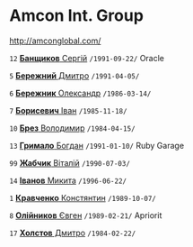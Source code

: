# Amcon Int. Group

http://amconglobal.com/

`12` [**Банщиков** Сергій](/players/banshchykov.serhii.19910922.jpg) `/1991-09-22/` Oracle

`5` [**Бережний** Дмитро](/players/berezhnyi.dmytro.19910405.jpg) `/1991-04-05/`

`6` [**Бережник** Олександр](/players/berezhnyk.oleksandr.19860314.jpg) `/1986-03-14/`

`7` [**Борисевич** Іван](/players/borysevych.ivan.19851118.jpg) `/1985-11-18/`

`10` [**Брез** Володимир](/players/brez.volodymyr.19840415.jpg) `/1984-04-15/`

`13` [**Гримало** Богдан](/players/hrymalo.bohdan.19910110.jpg) `/1991-01-10/` Ruby Garage

`99` [**Жабчик** Віталій](/players/zhabchyk.vitaly.19900703.jpg) `/1990-07-03/`

`14` [**Іванов** Микита](/players/ivanov.mykyta.19960622.jpg) `/1996-06-22/`

`1` [**Кравченко** Констянтин](/players/kravchenko.konstiantyn.19891007.jpg) `/1989-10-07/`

`8` [**Олійников** Євген](/players/oliynykov.yevhen.19890221.jpg) `/1989-02-21/` Apriorit

`17` [**Холстов** Дмитро](/players/holstov.dmytro.19840222.jpg) `/1984-02-22/` 
